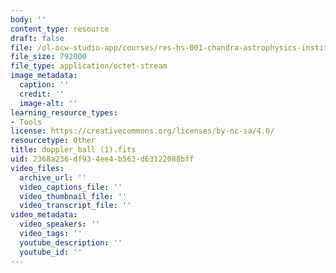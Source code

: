 ```yaml
---
body: ''
content_type: resource
draft: false
file: /ol-ocw-studio-app/courses/res-hs-001-chandra-astrophysics-institute/doppler_ball-1.fits
file_size: 792000
file_type: application/octet-stream
image_metadata:
  caption: ''
  credit: ''
  image-alt: ''
learning_resource_types:
- Tools
license: https://creativecommons.org/licenses/by-nc-sa/4.0/
resourcetype: Other
title: doppler_ball (1).fits
uid: 2368a236-df93-4ee4-b563-d63122088bff
video_files:
  archive_url: ''
  video_captions_file: ''
  video_thumbnail_file: ''
  video_transcript_file: ''
video_metadata:
  video_speakers: ''
  video_tags: ''
  youtube_description: ''
  youtube_id: ''
---
```

